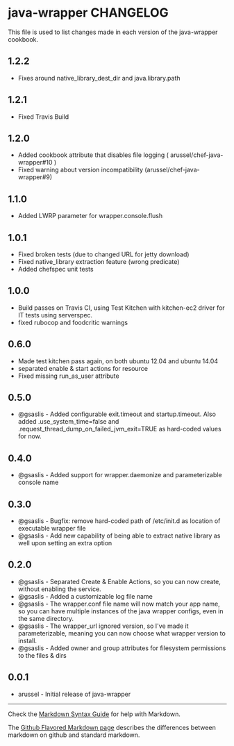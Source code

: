 java-wrapper CHANGELOG
======================

This file is used to list changes made in each version of the java-wrapper cookbook.

1.2.2
-----
- Fixes around native_library_dest_dir and java.library.path

1.2.1
-----
- Fixed Travis Build

1.2.0
-----
- Added cookbook attribute that disables file logging ( arussel/chef-java-wrapper#10 )
- Fixed warning about version incompatibility (arussel/chef-java-wrapper#9)

1.1.0
-----
- Added LWRP parameter for wrapper.console.flush

1.0.1
-----
- Fixed broken tests (due to changed URL for jetty download)
- Fixed native_library extraction feature (wrong predicate)
- Added chefspec unit tests

1.0.0
-----
- Build passes on Travis CI, using Test Kitchen with kitchen-ec2 driver for IT tests using serverspec.
- fixed rubocop and foodcritic warnings

0.6.0
-----
- Made test kitchen pass again, on both ubuntu 12.04 and ubuntu 14.04
- separated enable & start actions for resource
- Fixed missing run_as_user attribute

0.5.0
-----
- @gsaslis - Added configurable exit.timeout and startup.timeout. Also added .use_system_time=false and .request_thread_dump_on_failed_jvm_exit=TRUE as hard-coded values for now.

0.4.0
-----
- @gsaslis - Added support for wrapper.daemonize and parameterizable console name

0.3.0
-----
- @gsaslis - Bugfix: remove hard-coded path of /etc/init.d as location of executable wrapper file
- @gsaslis - Add new capability of being able to extract native library as well upon setting an extra option


0.2.0
-----
- @gsaslis - Separated Create & Enable Actions, so you can now create, without enabling the service.
- @gsaslis - Added a customizable log file name
- @gsaslis - The wrapper.conf file name will now match your app name, so you can have multiple instances of the java wrapper configs, even in the same directory.
- @gsaslis - The wrapper_url ignored version, so I've made it parameterizable, meaning you can now choose what wrapper version to install.
- @gsaslis - Added owner and group attributes for filesystem permissions to the files & dirs


0.0.1
-----
- arussel - Initial release of java-wrapper

- - -
Check the [Markdown Syntax Guide](http://daringfireball.net/projects/markdown/syntax) for help with Markdown.

The [Github Flavored Markdown page](http://github.github.com/github-flavored-markdown/) describes the differences between markdown on github and standard markdown.
